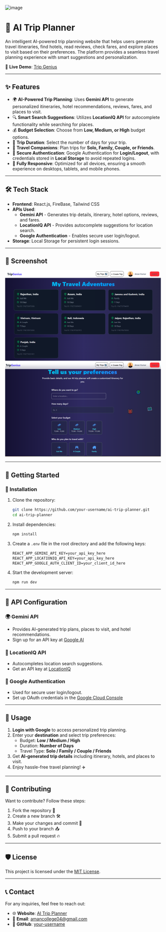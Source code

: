 ![image](https://github.com/user-attachments/assets/d655419e-c3a0-45ab-bdb9-56fbae699adc)

# 🧳 AI Trip Planner

An intelligent AI-powered trip planning website that helps users generate travel itineraries, find hotels, read reviews, check fares, and explore places to visit based on their preferences. The platform provides a seamless travel planning experience with smart suggestions and personalization.

🚀 **Live Demo**: [Trip Genius](https://trip-genius.netlify.app/plantrip)

---

## ✨ Features

- 🌍 **AI-Powered Trip Planning**: Uses **Gemini API** to generate personalized itineraries, hotel recommendations, reviews, fares, and places to visit.
- 🔍 **Smart Search Suggestions**: Utilizes **LocationIQ API** for autocomplete functionality while searching for places.
- 💰 **Budget Selection**: Choose from **Low, Medium, or High** budget options.
- 📆 **Trip Duration**: Select the number of days for your trip.
- 👫 **Travel Companions**: Plan trips for **Solo, Family, Couple, or Friends**.
- 🔐 **Secure Authentication**: Google Authentication for **Login/Logout**, with credentials stored in **Local Storage** to avoid repeated logins.
- 📱 **Fully Responsive**: Optimized for all devices, ensuring a smooth experience on desktops, tablets, and mobile phones.

---

## 🛠️ Tech Stack

- **Frontend**: React.js, FireBase, Tailwind CSS
- **APIs Used**:
  - **Gemini API** - Generates trip details, itinerary, hotel options, reviews, and fares.
  - **LocationIQ API** - Provides autocomplete suggestions for location search.
  - **Google Authentication** - Enables secure user login/logout.
- **Storage**: Local Storage for persistent login sessions.

---

## 📸 Screenshot

![Screenshot](https://github.com/AmanKumar9958/AI-Trip-Planner/blob/main/public/ss2.png?raw=true)
![Screenshot](https://github.com/AmanKumar9958/AI-Trip-Planner/blob/main/public/ss3.png?raw=true)

---

## 🚀 Getting Started

### 🔧 Installation

1. Clone the repository:
   ```bash
   git clone https://github.com/your-username/ai-trip-planner.git
   cd ai-trip-planner
   ```
2. Install dependencies:
   ```bash
   npm install
   ```
3. Create a `.env` file in the root directory and add the following keys:
   ```plaintext
   REACT_APP_GEMINI_API_KEY=your_api_key_here
   REACT_APP_LOCATIONIQ_API_KEY=your_api_key_here
   REACT_APP_GOOGLE_AUTH_CLIENT_ID=your_client_id_here
   ```
4. Start the development server:
   ```bash
   npm run dev
   ```

---

## 🔗 API Configuration

### 🌍 Gemini API
- Provides AI-generated trip plans, places to visit, and hotel recommendations.
- Sign up for an API key at [Google AI](https://ai.google.com/)

### 📍 LocationIQ API
- Autocompletes location search suggestions.
- Get an API key at [LocationIQ](https://locationiq.com/)

### 🔐 Google Authentication
- Used for secure user login/logout.
- Set up OAuth credentials in the [Google Cloud Console](https://console.cloud.google.com/)

---

## 📜 Usage

1. **Login with Google** to access personalized trip planning.
2. Enter your **destination** and select trip preferences:
   - Budget: **Low / Medium / High**
   - Duration: **Number of Days**
   - Travel Type: **Solo / Family / Couple / Friends**
3. Get **AI-generated trip details** including itinerary, hotels, and places to visit.
4. Enjoy hassle-free travel planning! ✈️

---

## 🤝 Contributing

Want to contribute? Follow these steps:
1. Fork the repository 🍴
2. Create a new branch 🛠️
3. Make your changes and commit 🚀
4. Push to your branch 📤
5. Submit a pull request 🔥

---

## 🛡️ License

This project is licensed under the [MIT License](LICENSE).

---

## 📞 Contact

For any inquiries, feel free to reach out:
- 🌐 **Website**: [AI Trip Planner](https://trip-genius.netlify.app/)
- 📧 **Email**: amancollege04@gmail.com
- 🐙 **GitHub**: [your-username](https://github.com/AmanKumar9958)
